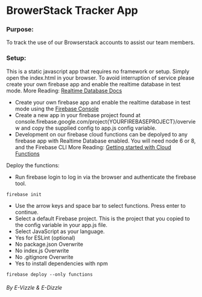 # BrowerStack Tracker App

### Purpose:
To track the use of our Browserstack accounts to assist our team members.

### Setup:
This is a static javascript app that requires no framework or setup. Simply open the index.html in your browser.
To avoid interruption of service please create your own firebase app and enable the realtime database in test mode.
More Reading: [Realtime Database Docs](https://firebase.google.com/docs/database/)
- Create your own firebase app and enable the realtime database in test mode using the [Firebase Console](https://console.firebase.google.com)
- Create a new app in your firebase project found at console.firebase.google.com/project{YOURFIREBASEPROJECT}/overview and copy the supplied config to app.js config variable.
- Development on our firebase cloud functions can be depolyed to any firebase app with Realtime Database enabled. You will need node 6 or 8, and the Firebase CLI
More Reading: [Getting started with Cloud Functions](https://firebase.google.com/docs/functions/get-started)

Deploy the functions:
- Run firebase login to log in via the browser and authenticate the firebase tool.
```
firebase init
```
- Use the arrow keys and space bar to select functions. Press enter to continue.
- Select a default Firebase project. This is the project that you copied to the config variable in your app.js file.
- Select JavaScript as your language.
- Yes for ESLint (optional)
- No package.json Overwrite
- No index.js Overwrite
- No .gitignore Overwrite
- Yes to install dependencies with npm
```
firebase deploy --only functions
```

###### By E-Vizzle & E-Dizzle